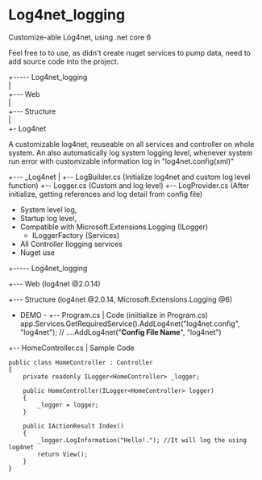 # Log4net_logging
Customize-able Log4net, using .net core 6

Feel free to to use, as didn't create nuget services to pump data, need to add source code into the project.

+----- Log4net_logging  
  |  
  +--- Web  
  |  
  +--- Structure  
    |  
    +- Log4net  
    
    
A customizable log4net, reuseable on all services and controller on whole system.
An also automatically log system logging level, whenever system run error with customizable information log in "log4net.config(xml)"

  +--- _Log4net
   |
   +-- LogBuilder.cs (Initialize log4net and custom log level function)
   +-- Logger.cs (Custom and log level)
   +-- LogProvider.cs (After initialize, getting references and log detail from config file)
   
- System level log,
- Startup log level,
- Compatible with Microsoft.Extensions.Logging (ILogger)
  - ILoggerFactory (Services)
- All Controller Ilogging services
- Nuget use

+----- Log4net_logging
  
  +--- Web (log4net @2.0.14)
  
  +--- Structure (log4net @2.0.14, Microsoft.Extensions.Logging @6)

- DEMO -
+-- Program.cs
 | Code (iniitialize in Program.cs)
app.Services.GetRequiredService<ILoggerFactory>().AddLog4net("log4net.config", "log4net"); // ....AddLog4net("__Config File Name__", "log4net")

+-- HomeController.cs
 | Sample Code
  
    public class HomeController : Controller
    {
        private readonly ILogger<HomeController> _logger;

        public HomeController(ILogger<HomeController> logger)
        {
            _logger = logger;
        }

        public IActionResult Index()
        {
            _logger.LogInformation("Hello!."); //It will log the using log4net
            return View();
        }
    }
